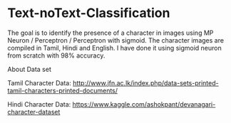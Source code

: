 # Text-noText-Classification
The goal is to identify the presence of a character in images using MP Neuron / Perceptron / Perceptron with sigmoid. The character images are compiled in Tamil, Hindi and English. I have done it using sigmoid neuron from scratch with 98% accuracy.

About Data set

Tamil Character Data:
http://www.jfn.ac.lk/index.php/data-sets-printed-tamil-characters-printed-documents/

Hindi Character Data:
https://www.kaggle.com/ashokpant/devanagari-character-dataset
